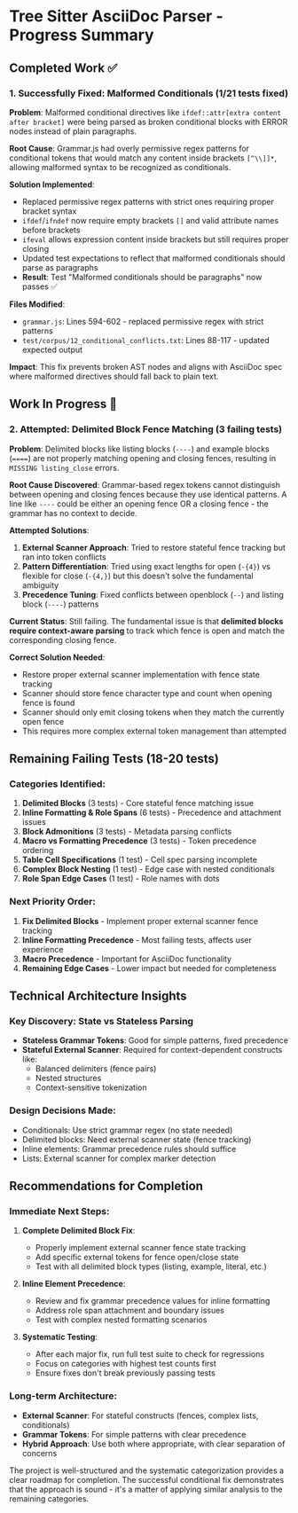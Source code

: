 # Tree Sitter AsciiDoc Parser - Progress Summary

## Completed Work ✅

### 1. Successfully Fixed: Malformed Conditionals (1/21 tests fixed)

**Problem**: Malformed conditional directives like `ifdef::attr[extra content after bracket]` were being parsed as broken conditional blocks with ERROR nodes instead of plain paragraphs.

**Root Cause**: Grammar.js had overly permissive regex patterns for conditional tokens that would match any content inside brackets `[^\\]]*`, allowing malformed syntax to be recognized as conditionals.

**Solution Implemented**:
- Replaced permissive regex patterns with strict ones requiring proper bracket syntax
- `ifdef`/`ifndef` now require empty brackets `[]` and valid attribute names before brackets  
- `ifeval` allows expression content inside brackets but still requires proper closing
- Updated test expectations to reflect that malformed conditionals should parse as paragraphs
- **Result**: Test "Malformed conditionals should be paragraphs" now passes ✅

**Files Modified**:
- `grammar.js`: Lines 594-602 - replaced permissive regex with strict patterns
- `test/corpus/12_conditional_conflicts.txt`: Lines 88-117 - updated expected output

**Impact**: This fix prevents broken AST nodes and aligns with AsciiDoc spec where malformed directives should fall back to plain text.

## Work In Progress 🚧

### 2. Attempted: Delimited Block Fence Matching (3 failing tests)

**Problem**: Delimited blocks like listing blocks (`----`) and example blocks (`====`) are not properly matching opening and closing fences, resulting in `MISSING listing_close` errors.

**Root Cause Discovered**: Grammar-based regex tokens cannot distinguish between opening and closing fences because they use identical patterns. A line like `----` could be either an opening fence OR a closing fence - the grammar has no context to decide.

**Attempted Solutions**:
1. **External Scanner Approach**: Tried to restore stateful fence tracking but ran into token conflicts
2. **Pattern Differentiation**: Tried using exact lengths for open (`-{4}`) vs flexible for close (`-{4,}`) but this doesn't solve the fundamental ambiguity
3. **Precedence Tuning**: Fixed conflicts between openblock (`--`) and listing block (`----`) patterns

**Current Status**: Still failing. The fundamental issue is that **delimited blocks require context-aware parsing** to track which fence is open and match the corresponding closing fence.

**Correct Solution Needed**: 
- Restore proper external scanner implementation with fence state tracking
- Scanner should store fence character type and count when opening fence is found
- Scanner should only emit closing tokens when they match the currently open fence
- This requires more complex external token management than attempted

## Remaining Failing Tests (18-20 tests)

### Categories Identified:
1. **Delimited Blocks** (3 tests) - Core stateful fence matching issue
2. **Inline Formatting & Role Spans** (6 tests) - Precedence and attachment issues  
3. **Block Admonitions** (3 tests) - Metadata parsing conflicts
4. **Macro vs Formatting Precedence** (3 tests) - Token precedence ordering
5. **Table Cell Specifications** (1 test) - Cell spec parsing incomplete
6. **Complex Block Nesting** (1 test) - Edge case with nested conditionals  
7. **Role Span Edge Cases** (1 test) - Role names with dots

### Next Priority Order:
1. **Fix Delimited Blocks** - Implement proper external scanner fence tracking
2. **Inline Formatting Precedence** - Most failing tests, affects user experience
3. **Macro Precedence** - Important for AsciiDoc functionality  
4. **Remaining Edge Cases** - Lower impact but needed for completeness

## Technical Architecture Insights

### Key Discovery: State vs Stateless Parsing
- **Stateless Grammar Tokens**: Good for simple patterns, fixed precedence
- **Stateful External Scanner**: Required for context-dependent constructs like:
  - Balanced delimiters (fence pairs)
  - Nested structures  
  - Context-sensitive tokenization

### Design Decisions Made:
- Conditionals: Use strict grammar regex (no state needed)
- Delimited blocks: Need external scanner state (fence tracking)
- Inline elements: Grammar precedence rules should suffice
- Lists: External scanner for complex marker detection

## Recommendations for Completion

### Immediate Next Steps:
1. **Complete Delimited Block Fix**: 
   - Properly implement external scanner fence state tracking
   - Add specific external tokens for fence open/close state
   - Test with all delimited block types (listing, example, literal, etc.)

2. **Inline Element Precedence**:
   - Review and fix grammar precedence values for inline formatting
   - Address role span attachment and boundary issues
   - Test with complex nested formatting scenarios

3. **Systematic Testing**:
   - After each major fix, run full test suite to check for regressions
   - Focus on categories with highest test counts first
   - Ensure fixes don't break previously passing tests

### Long-term Architecture:
- **External Scanner**: For stateful constructs (fences, complex lists, conditionals)
- **Grammar Tokens**: For simple patterns with clear precedence  
- **Hybrid Approach**: Use both where appropriate, with clear separation of concerns

The project is well-structured and the systematic categorization provides a clear roadmap for completion. The successful conditional fix demonstrates that the approach is sound - it's a matter of applying similar analysis to the remaining categories.
